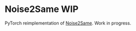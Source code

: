 # Noise2Same WIP

PyTorch reimplementation of [Noise2Same](https://github.com/divelab/Noise2Same).
Work in progress.
